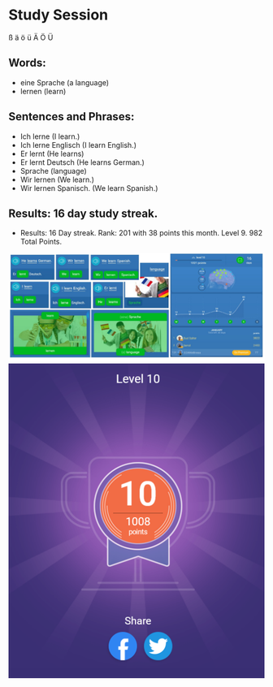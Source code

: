 # Study Session
  ß   ä   ö  ü   Ä   Ö   Ü


## Words:
* eine Sprache (a language)
* lernen (learn)


## Sentences and Phrases:
* Ich lerne (I learn.)
* Ich lerne Englisch (I learn English.)
* Er lernt (He learns) 
* Er lernt Deutsch (He learns German.)
* Sprache (language) 
* Wir lernen (We learn.) 
* Wir lernen Spanisch. (We learn Spanish.) 


## Results: 16 day study streak. 
* Results: 16 Day streak. Rank: 201 with 38 points this month. Level 9. 982 Total Points. 


![study-session](https://github.com/EO4wellness/T-I-L/blob/main/polyglot/aleman/images/2021-01-02-lesson.jpg)
![results](https://github.com/EO4wellness/T-I-L/blob/main/polyglot/aleman/images/2021-01-02-Level10-Mondly-German.png)


